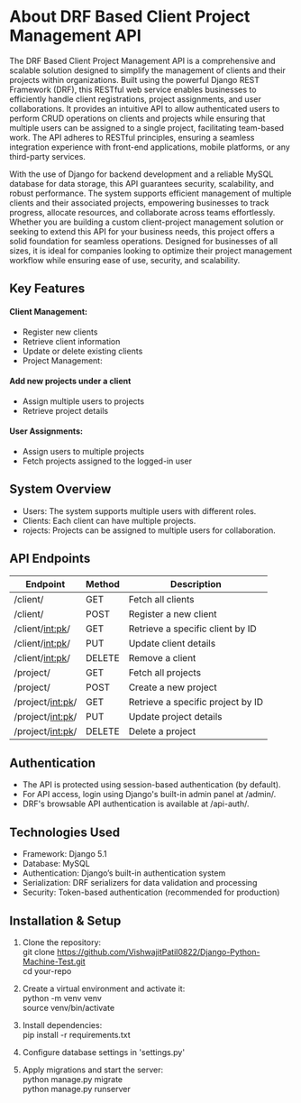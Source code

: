 
# About DRF Based Client Project Management API

The DRF Based Client Project Management API is a comprehensive and scalable solution designed to simplify the management of clients and their projects within organizations. Built using the powerful Django REST Framework (DRF), this RESTful web service enables businesses to efficiently handle client registrations, project assignments, and user collaborations. It provides an intuitive API to allow authenticated users to perform CRUD operations on clients and projects while ensuring that multiple users can be assigned to a single project, facilitating team-based work. The API adheres to RESTful principles, ensuring a seamless integration experience with front-end applications, mobile platforms, or any third-party services.

With the use of Django for backend development and a reliable MySQL database for data storage, this API guarantees security, scalability, and robust performance. The system supports efficient management of multiple clients and their associated projects, empowering businesses to track progress, allocate resources, and collaborate across teams effortlessly. Whether you are building a custom client-project management solution or seeking to extend this API for your business needs, this project offers a solid foundation for seamless operations. Designed for businesses of all sizes, it is ideal for companies looking to optimize their project management workflow while ensuring ease of use, security, and scalability.



## Key Features
#### Client Management:

* Register new clients
* Retrieve client information
* Update or delete existing clients
* Project Management:

#### Add new projects under a client
* Assign multiple users to projects
* Retrieve project details

#### User Assignments:
* Assign users to multiple projects
* Fetch projects assigned to the logged-in user
## System Overview

* Users: The system supports multiple users with different roles.
* Clients: Each client can have multiple projects.
* rojects: Projects can be assigned to multiple users for collaboration.
## API Endpoints
| Endpoint          | Method     |  Description                                |
|-------------------|------------|---------------------------------------------|
| /client/	        | GET        | Fetch all clients                           |
| /client/	        | POST	     | Register a new client
| /client/<int:pk>/ |  GET       | Retrieve a specific client by ID
| /client/<int:pk>/	| PUT        | Update client details
| /client/<int:pk>/	| DELETE     |Remove a client
| /project/	        |   GET	     | Fetch all projects
| /project/	        | POST	     | Create a new project
| /project/<int:pk>/| GET        |Retrieve a specific project by ID
| /project/<int:pk>/| PUT        |Update project details
| /project/<int:pk>/| DELETE     | Delete a project


## Authentication
* The API is protected using session-based authentication (by default).
* For API access, login using Django's built-in admin panel at /admin/.
* DRF's browsable API authentication is available at /api-auth/.




## Technologies Used
* Framework: Django 5.1
* Database: MySQL
* Authentication: Django’s built-in authentication system
* Serialization: DRF serializers for data validation and processing
* Security: Token-based authentication (recommended for production)




## Installation & Setup

1. Clone the repository:                   
git clone https://github.com/VishwajitPatil0822/Django-Python-Machine-Test.git   
    cd your-repo

2. Create a virtual environment and activate it:    
    python -m venv venv  
    source venv/bin/activate

3. Install dependencies:       
    pip install -r requirements.txt  

4. Configure database settings in   'settings.py'

5. Apply migrations and start the server:    
    python manage.py migrate  
    python manage.py runserver  





